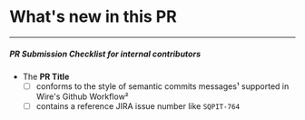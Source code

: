 # What's new in this PR


----
##### PR Submission Checklist for internal contributors

- The **PR Title**
  - [ ] conforms to the style of semantic commits messages¹ supported in Wire's Github Workflow²
  - [ ] contains a reference JIRA issue number like `SQPIT-764`
